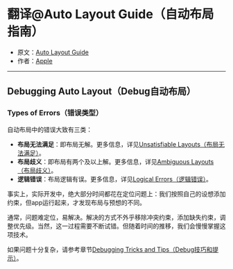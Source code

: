 # 翻译@Auto Layout Guide（自动布局指南）

- 原文：[Auto Layout Guide](https://developer.apple.com/library/content/documentation/UserExperience/Conceptual/AutolayoutPG/index.html#//apple_ref/doc/uid/TP40010853)
- 作者：[Apple](https://developer.apple.com/library/content/navigation/)

---

## Debugging Auto Layout（Debug自动布局）

### Types of Errors（错误类型）

自动布局中的错误大致有三类：

- **布局无法满足**：即布局无解。更多信息，详见[Unsatisfiable Layouts（布局无法满足）](https://developer.apple.com/library/content/documentation/UserExperience/Conceptual/AutolayoutPG/ConflictingLayouts.html#//apple_ref/doc/uid/TP40010853-CH19-SW1)。
- **布局歧义**：即布局有两个及以上解。更多信息，详见[Ambiguous Layouts（布局歧义）](https://developer.apple.com/library/content/documentation/UserExperience/Conceptual/AutolayoutPG/AmbiguousLayouts.html#//apple_ref/doc/uid/TP40010853-CH18-SW1)。
- **逻辑错误**：布局逻辑有误。更多信息，详见[Logical Errors（逻辑错误）](https://developer.apple.com/library/content/documentation/UserExperience/Conceptual/AutolayoutPG/LogicalErrors.html#//apple_ref/doc/uid/TP40010853-CH20-SW1)。

事实上，实际开发中，绝大部分时间都花在定位问题上：我们按照自己的设想添加约束，但app运行起来，才发现布局与预想的不同。

通常，问题难定位，易解决。解决的方式不外乎移除冲突约束，添加缺失约束，调整优先级。当然，这一过程需要不断试错。但随着时间的推移，我们会慢慢掌握这项技术。

如果问题十分复杂，请参考章节[Debugging Tricks and Tips（Debug技巧和提示）](https://developer.apple.com/library/content/documentation/UserExperience/Conceptual/AutolayoutPG/DebuggingTricksandTips.html#//apple_ref/doc/uid/TP40010853-CH21-SW1)。